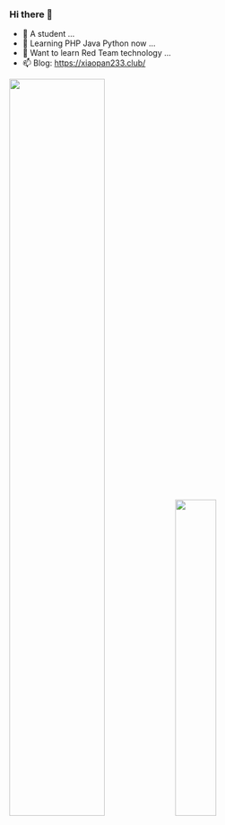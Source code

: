 ### Hi there 👋


- 🔭 A student ...
- 🌱 Learning PHP Java Python now ...
- 👯 Want to learn Red Team technology ...
- 📫 Blog: https://xiaopan233.club/

<p float="left">  
  <img src="https://github-readme-stats.vercel.app/api?username=xiaopan233&show_icons=true&theme=radical" width=58%/>
  <img src="https://github-readme-stats.vercel.app/api/top-langs/?username=xiaopan233&show_icons=true&layout=compact&theme=radical" width=38%/>
</p>


<!--
**xiaopan233/xiaopan233** is a ✨ _special_ ✨ repository because its `README.md` (this file) appears on your GitHub profile.

Here are some ideas to get you started:

- 🔭 I’m currently working on ...
- 🌱 I’m currently learning ...
- 👯 I’m looking to collaborate on ...
- 🤔 I’m looking for help with ...
- 💬 Ask me about ...
- 📫 How to reach me: ...
- 😄 Pronouns: ...
- ⚡ Fun fact: ...
-->
